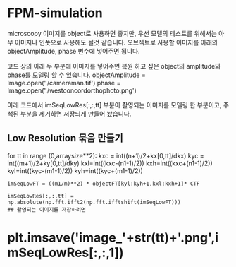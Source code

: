 # FPM-simulation

microscopy 이미지를 object로 사용하면 좋지만, 우선 모델의 테스트를 위해서는 아무 이미지나 인풋으로 사용해도 될것 같습니다.
오브젝트로 사용할 이미지를 아래의 objectAmplitude, phase 변수에 넣어주면 됩니다. 

코드 상의 아래 두 부분에 이미지를 넣어주면 복원 하고 싶은 object의 amplitude와 phase를 모델링 할 수 있습니다. 
objectAmplitude = Image.open('./cameraman.tif')
phase = Image.open('./westconcordorthophoto.png')

아래 코드에서 imSeqLowRes[:,:,tt] 부분이 촬영되는 이미지를 모델링 한 부분이고, 주석된 부분을 제거하면 저장되게 만들어 놨습니다.
## Low Resolution 묶음 만들기
for tt in range (0,arraysize**2):
    kxc = int((n+1)/2+kx[0,tt]/dkx)
    kyc = int((m+1)/2+ky[0,tt]/dky)
    kxl=int((kxc-(n1-1)/2))
    kxh=int((kxc+(n1-1)/2))
    kyl=int((kyc-(m1-1)/2))
    kyh=int((kyc+(m1-1)/2))
    
    imSeqLowFT = ((m1/m)**2) * objectFT[kyl:kyh+1,kxl:kxh+1]* CTF
    
    imSeqLowRes[:,:,tt] = np.absolute(np.fft.ifft2(np.fft.ifftshift(imSeqLowFT)))
    ## 촬영되는 이미지를 저장하려면
#     plt.imsave('image_'+str(tt)+'.png',imSeqLowRes[:,:,1])


